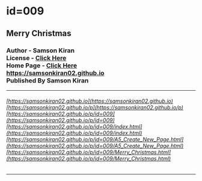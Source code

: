 # id=009
## Merry Christmas
### Author - Samson Kiran <br> License - [Click Here](https://samsonkiran02.github.io/p/LICENSE) <br> Home Page - [Click Here](https://samsonkiran02.github.io) <br> https://samsonkiran02.github.io <br> Published By Samson Kiran                                            

<hr>

###### [https://samsonkiran02.github.io](https://samsonkiran02.github.io) <br> [https://samsonkiran02.github.io/p](https://samsonkiran02.github.io/p) <br> [https://samsonkiran02.github.io/p/id=009](https://samsonkiran02.github.io/p/id=009) <br> [https://samsonkiran02.github.io/p/id=009/index.html](https://samsonkiran02.github.io/p/id=009/index.html) <br> [https://samsonkiran02.github.io/p/id=009/A5_Create_New_Page.html](https://samsonkiran02.github.io/p/id=009/A5_Create_New_Page.html) <br> [https://samsonkiran02.github.io/p/id=009/Merry_Christmas.html](https://samsonkiran02.github.io/p/id=009/Merry_Christmas.html)   

<hr>

